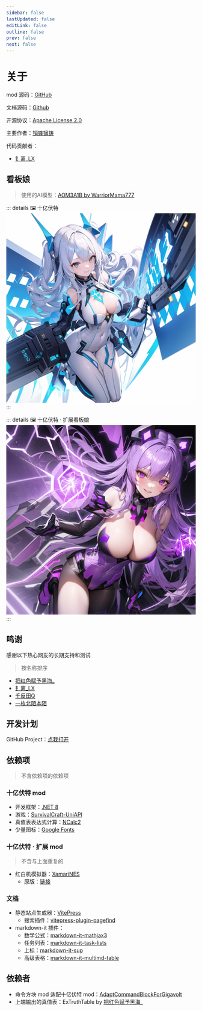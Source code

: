 ```yaml
---
sidebar: false
lastUpdated: false
editLink: false
outline: false
prev: false
next: false
---
```


# 关于

mod 源码：[GitHub](https://github.com/XiaofengdiZhu/Gigavolt/)

文档源码：[Github](https://github.com/XiaofengdiZhu/GigavoltDoc/)

开源协议：[Apache License 2.0](https://github.com/XiaofengdiZhu/Gigavolt/blob/main/LICENSE.txt)

主要作者：[销锋镝铸](https://github.com/XiaofengdiZhu)

代码贡献者：

* [钅离_LX](https://github.com/CS-LX)

<!--@include: ./parts/feedback.md-->

## 看板娘

> 使用的AI模型：[AOM3A1B by WarriorMama777](https://huggingface.co/WarriorMama777/OrangeMixs#aom3a1b)

::: details 🖼️ 十亿伏特
![十亿伏特看板娘](../public/images/poster-girl/GigavoltPosterGirl.webp)
:::

::: details 🖼️ 十亿伏特 · 扩展看板娘
![十亿伏特 · 扩展看板娘](../public/images/poster-girl/GigavoltExpandPosterGirl.webp)
:::

## 鸣谢

感谢以下热心网友的长期支持和测试
> 按名称排序

* [把红色赋予黑海_](https://gitee.com/THPRC)
* [钅离_LX](https://github.com/CS-LX)
* [千反田Q](https://tieba.baidu.com/home/main/?id=tb.1.8655ef45.iDFQv1eGqmen_1Lqsi_BUg)
* [一枚北陌本陌](https://space.bilibili.com/1766875450)

## 开发计划

GitHub Project：[点我打开](https://github.com/users/XiaofengdiZhu/projects/1/views/1)

## 依赖项

> 不含依赖项的依赖项

### 十亿伏特 mod

* 开发框架：[.NET 8](https://dotnet.microsoft.com/)
* 游戏：[SurvivalCraft-UniAPI](https://gitee.com/THPRC/survivalcraft-api)
* 真值表表达式计算：[NCalc2](https://github.com/XiaofengdiZhu/NCalc2)
* 少量图标：[Google Fonts](https://fonts.google.com/icons)

### 十亿伏特 · 扩展 mod

> 不含与上面重复的

* 红白机模拟器：[XamariNES](https://github.com/XiaofengdiZhu/Gigavolt/tree/main/Gigavolt.Expand/reference/XamariNES)
    * 原版：[链接](https://github.com/enusbaum/XamariNES)

### 文档

* 静态站点生成器：[VitePress](https://vitepress.dev/)
    * 搜索插件：[vitepress-plugin-pagefind](https://github.com/ATQQ/sugar-blog/tree/master/packages/vitepress-plugin-pagefind)
* markdown-it 插件：
    * 数学公式：[markdown-it-mathjax3](https://github.com/nzt/markdown-it-mathjax3#readme)
    * 任务列表：[markdown-it-task-lists](https://github.com/revin/markdown-it-task-lists#readme)
    * 上标：[markdown-it-sup](https://github.com/markdown-it/markdown-it-sup#readme)
    * 高级表格：[markdown-it-multimd-table](https://github.com/redbug312/markdown-it-multimd-table#readme)

## 依赖者

* 命令方块 mod 适配十亿伏特 mod：[AdaptCommandBlockForGigavolt](https://github.com/XiaofengdiZhu/AdaptCommandBlockForGigavolt)
* 上端输出的真值表：ExTruthTable by [把红色赋予黑海_](https://gitee.com/THPRC)